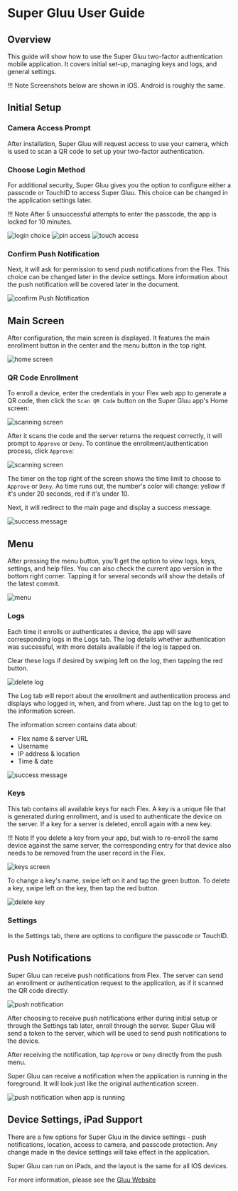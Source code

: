 # Super Gluu User Guide

## Overview
This guide will show how to use the Super Gluu two-factor authentication mobile application. It covers initial set-up, managing keys and logs, and general settings.

!!! Note
    Screenshots below are shown in iOS. Android is roughly the same. 
    
## Initial Setup

### Camera Access Prompt
After installation, Super Gluu will request access to use your camera, which is used to scan a QR code to set up your two-factor authentication.

### Choose Login Method

For additional security, Super Gluu gives you the option to configure either a passcode or TouchID to access Super Gluu. This choice can be changed in the application settings later.

!!! Note
    After 5 unsuccessful attempts to enter the passcode, the app is locked for 10 minutes.

![login choice](../../assets/supergluu/user-guide/choose_login.jpg)
![pin access](../../assets/supergluu/user-guide/pin_settings.jpg)
![touch access](../../assets/supergluu/user-guide/touch_id_settings.jpg)

### Confirm Push Notification

Next, it will ask for permission to send push notifications from the Flex. This choice can be changed later in the device settings. More information about the push notification will be covered later in the document.

![confirm Push Notification](../../assets/supergluu/user-guide/push_notifications.jpg)

## Main Screen

After configuration, the main screen is displayed. It features the main enrollment button in the center and the menu button in the top right.

![home screen](../../assets/supergluu/user-guide/main_page.jpg)

### QR Code Enrollment

To enroll a device, enter the credentials in your Flex web app to generate a QR code, then click the `Scan QR Code` button on the Super Gluu app's Home screen:

![scanning screen](../../assets/supergluu/user-guide/qr_code.jpg)

After it scans the code and the server returns the request correctly, it will prompt to `Approve` or `Deny`. To continue the enrollment/authentication process, click `Approve`:

![scanning screen](../../assets/supergluu/user-guide/approve_prompt.jpg)

The timer on the top right of the screen shows the time limit to choose to `Approve` or `Deny`. As time runs out, the number's color will change: yellow if it's under 20 seconds, red if it's under 10.

Next, it will redirect to the main page and display a success message.

![success message](../../assets/supergluu/user-guide/success.jpg)

## Menu

After pressing the menu button, you'll get the option to view logs, keys, settings, and help files. You can also check the current app version in the bottom right corner. Tapping it for several seconds will show the details of the latest commit.

![menu](../../assets/supergluu/user-guide/settings.jpg)

### Logs

Each time it enrolls or authenticates a device, the app will save corresponding logs in the Logs tab. The log details whether authentication was successful, with more details available if the log is tapped on.

Clear these logs if desired by swiping left on the log, then tapping the red button.

![delete log](../../assets/supergluu/user-guide/log_delete.jpg)

The Log tab will report about the enrollment and authentication process and displays who logged in, when, and from where. Just tap on the log to get to the information screen. 

The information screen contains data about:

- Flex name & server URL
- Username
- IP address & location
- Time & date

![success message](../../assets/supergluu/user-guide/log_sample.jpg)

### Keys

This tab contains all available keys for each Flex. A key is a unique file that is generated during enrollment, and is used to authenticate the device on the server. If a key for a server is deleted, enroll again with a new key.

!!! Note
    If you delete a key from your app, but wish to re-enroll the same device against the same server, the corresponding entry for that device also needs to be removed from the user record in the Flex.

![keys screen](../../assets/supergluu/user-guide/key.jpg)

To change a key's name, swipe left on it and tap the green button. To delete a key, swipe left on the key, then tap the red button.

![delete key](../../assets/supergluu/user-guide/key_delete.jpg)

### Settings

In the Settings tab, there are options to configure the passcode or TouchID.

## Push Notifications

Super Gluu can receive push notifications from Flex. The server can send an enrollment or authentication request to the application, as if it scanned the QR code directly. 

![push notification](../../assets/supergluu/user-guide/push_notification.jpg)

After choosing to receive push notifications either during initial setup or through the Settings tab later, enroll through the server. Super Gluu will send a token to the server, which will be used to send push notifications to the device.

After receiving the notification, tap `Approve` or `Deny` directly from the push menu.

Super Gluu can receive a notification when the application is running in the foreground. It will look just like the original authentication screen.

![push notification when app is running](../../assets/supergluu/user-guide/approve_prompt.jpg)

## Device Settings, iPad Support

There are a few options for Super Gluu in the device settings - push notifications, location, access to camera, and passcode protection. Any change made in the device settings will take effect in the application.

Super Gluu can run on iPads, and the layout is the same for all IOS devices.

For more information, please see the [Gluu Website](http://gluu.org)
